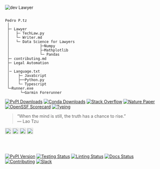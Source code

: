 ![dev Lawyer](https://img.shields.io/badge/Pedro%20Potz-Dev__Lawyer-orange.svg?style=flat&colorA=E1523D&colorB=007D8A)
  ```

Pedro P.tz
   │ 
   ├─ Lawyer 
   │   ├─ TechLaw.py
   │   └─ Writer.md
   │   └─ Data Science for Lawyers
   │              ├─Numpy
   │              ├─Mathplotlib
   │              └─ Pandas 
   ├─ contributing.md
   ├─ Legal Automation
   │
   │─ Language.txt
   │    ├─ JavaScript
   │    ├──Python.py
   │    └─ Typescript
   └─Runner.exe
         └─Garmin Forerunner
   ```

[![PyPI Downloads](https://img.shields.io/pypi/dm/numpy.svg?label=PyPI%20downloads)](
https://pypi.org/project/numpy/)
[![Conda Downloads](https://img.shields.io/conda/dn/conda-forge/numpy.svg?label=Conda%20downloads)](
https://anaconda.org/conda-forge/numpy)
[![Stack Overflow](https://img.shields.io/badge/stackoverflow-Ask%20questions-blue.svg)](
https://stackoverflow.com/questions/tagged/numpy)
[![Nature Paper](https://img.shields.io/badge/DOI-10.1038%2Fs41586--020--2649--2-blue)](
https://doi.org/10.1038/s41586-020-2649-2)
[![OpenSSF Scorecard](https://api.securityscorecards.dev/projects/github.com/numpy/numpy/badge)](https://securityscorecards.dev/viewer/?uri=github.com/numpy/numpy)
[![Typing](https://img.shields.io/pypi/types/numpy)](https://pypi.org/project/numpy/)  

 </p>
                <blockquote class="border-l-4 border-blue-400 pl-6 ml-2 text-lg text-green-700 italic leading-relaxed">
    “When the mind is still, the truth has a chance to rise.”
    <br><span class="block mt-2 text-sm text-gray-500">— Lao Tzu</span>
</blockquote>




<img height="20" src="https://cdn.jsdelivr.net/npm/simple-icons@v3/icons/python.svg" /> <img height="20" src="https://cdn.jsdelivr.net/npm/simple-icons@v3/icons/node-dot-js.svg" /> <img height="20" src="https://cdn.jsdelivr.net/npm/simple-icons@v3/icons/pytorch.svg" /> <img height="20" src="https://cdn.jsdelivr.net/npm/simple-icons@v3/icons/vim.svg" /> 



[pypi-image]: https://badge.fury.io/py/torch-geometric.svg
[pypi-url]: https://pypi.python.org/pypi/torch-geometric
[testing-image]: https://github.com/pyg-team/pytorch_geometric/actions/workflows/testing.yml/badge.svg
[testing-url]: https://github.com/pyg-team/pytorch_geometric/actions/workflows/testing.yml
[linting-image]: https://github.com/pyg-team/pytorch_geometric/actions/workflows/linting.yml/badge.svg
[linting-url]: https://github.com/pyg-team/pytorch_geometric/actions/workflows/linting.yml
[docs-image]: https://readthedocs.org/projects/pytorch-geometric/badge/?version=latest
[docs-url]: https://pytorch-geometric.readthedocs.io/en/latest/?badge=latest
[coverage-image]: https://codecov.io/gh/pyg-team/pytorch_geometric/branch/master/graph/badge.svg
[coverage-url]: https://codecov.io/github/pyg-team/pytorch_geometric?branch=master
[contributing-image]: https://img.shields.io/badge/contributions-welcome-brightgreen.svg?style=flat
[contributing-url]: https://github.com/pyg-team/pytorch_geometric/blob/master/CONTRIBUTING.md
[slack-image]: https://img.shields.io/badge/slack-pyg-brightgreen
[slack-url]: https://data.pyg.org/slack.html


<br />
<br />

[![PyPI Version][pypi-image]][pypi-url]
[![Testing Status][testing-image]][testing-url]
[![Linting Status][linting-image]][linting-url]
[![Docs Status][docs-image]][docs-url]
[![Contributing][contributing-image]][contributing-url]
[![Slack][slack-image]][slack-url]



